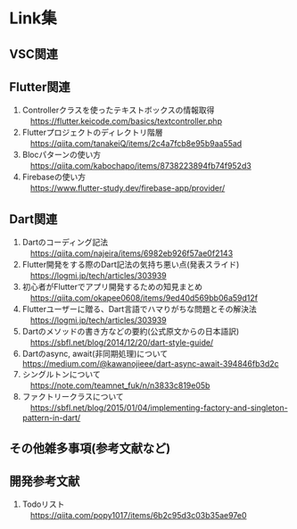 # Link集

## VSC関連

## Flutter関連
1. Controllerクラスを使ったテキストボックスの情報取得  
　https://flutter.keicode.com/basics/textcontroller.php
1. Flutterプロジェクトのディレクトリ階層  
　https://qiita.com/tanakeiQ/items/2c4a7fcb8e95b9aa55ad
1. Blocパターンの使い方  
　https://qiita.com/kabochapo/items/8738223894fb74f952d3
1. Firebaseの使い方  
　https://www.flutter-study.dev/firebase-app/provider/

## Dart関連
1. Dartのコーディング記法  
　https://qiita.com/najeira/items/6982eb926f57ae0f2143
1. Flutter開発をする際のDart記法の気持ち悪い点(発表スライド)  
　https://logmi.jp/tech/articles/303939 
1. 初心者がFlutterでアプリ開発するための知見まとめ  
　https://qiita.com/okapee0608/items/9ed40d569bb06a59d12f
1. Flutterユーザーに贈る、Dart言語でハマりがちな問題とその解決法  
　https://logmi.jp/tech/articles/303939
1. Dartのメソッドの書き方などの要約(公式原文からの日本語訳)  
　https://sbfl.net/blog/2014/12/20/dart-style-guide/
1. Dartのasync, await(非同期処理)について
　https://medium.com/@kawanojieee/dart-async-await-394846fb3d2c
1. シングルトンについて  
　https://note.com/teamnet_fuk/n/n3833c819e05b
1. ファクトリークラスについて  
　https://sbfl.net/blog/2015/01/04/implementing-factory-and-singleton-pattern-in-dart/

## その他雑多事項(参考文献など)

## 開発参考文献
1. Todoリスト  
　https://qiita.com/popy1017/items/6b2c95d3c03b35ae97e0
